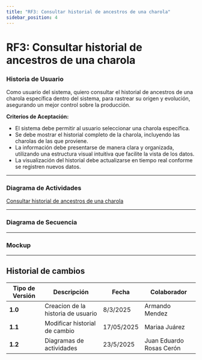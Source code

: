 ```yaml
---
title: "RF3: Consultar historial de ancestros de una charola"  
sidebar_position: 4
---
```


# RF3: Consultar historial de ancestros de una charola


### Historia de Usuario
Como usuario del sistema, quiero consultar el historial de ancestros de una charola específica dentro del sistema, para rastrear su origen y evolución, asegurando un mejor control sobre la producción.

  **Criterios de Aceptación:**
  - El sistema debe permitir al usuario seleccionar una charola específica.
  - Se debe mostrar el historial completo de la charola, incluyendo las charolas de las que proviene.
  - La información debe presentarse de manera clara y organizada, utilizando una estructura visual intuitiva que facilite la vista de los datos.
  - La visualización del historial debe actualizarse en tiempo real conforme se registren nuevos datos.

---

### Diagrama de Actividades

<a href="https://drive.google.com/file/d/1ARurrnqu21mrli1PQnmguYwyDsvSI2ms/view?usp=sharing" target="_blank" rel="noopener noreferrer">Consultar historial de ancestros de una charola</a>

---

### Diagrama de Secuencia

---

### Mockup


---

## Historial de cambios

| **Tipo de Versión** | **Descripción**                            | **Fecha** | **Colaborador**         |
| ------------------- | ------------------------------------------ | --------- | ----------------------- |
| **1.0**             | Creacion de la historia de usuario         | 8/3/2025  | Armando Mendez          |
| **1.1**             | Modificar historial de cambio              | 17/05/2025| Mariaa Juárez           |
| **1.2**             | Diagramas de actividades   | 23/5/2025  | Juan Eduardo Rosas Cerón |